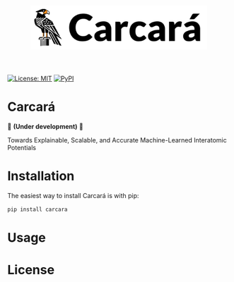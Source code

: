 <h1 align="center" style="margin-top:20px; margin-bottom:50px;">

<picture>
  <source srcset="https://raw.githubusercontent.com/leseixas/carcara/refs/heads/main/logo/logo_dark.png" media="(prefers-color-scheme: dark)">
  <source srcset="https://raw.githubusercontent.com/leseixas/carcara/refs/heads/main/logo/logo_light.png" media="(prefers-color-scheme: light)">
  <img src="https://raw.githubusercontent.com/leseixas/carcara/refs/heads/main/logo/logo_light.png" style="max-height: 100px; height: auto; width: auto;" alt="Carcará logo">
</picture>
</h1> 

[![License: MIT](https://img.shields.io/github/license/leseixas/carcara?color=green&style=for-the-badge)](LICENSE)    [![PyPI](https://img.shields.io/pypi/v/carcara?color=red&style=for-the-badge)](https://pypi.org/project/carcara/)

# Carcará

🚧 **(Under development)** 🚧

Towards Explainable, Scalable, and Accurate Machine-Learned Interatomic Potentials

# Installation

The easiest way to install Carcará is with pip:

```python
pip install carcara
```

# Usage

# License




